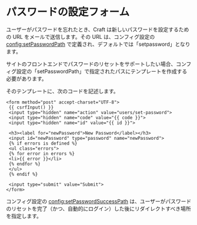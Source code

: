 # パスワードの設定フォーム

ユーザーがパスワードを忘れたとき、Craft は新しいパスワードを設定するための URL をメールで送信します。その URL は、コンフィグ設定の <config:setPasswordPath> で定義され、デフォルトでは「setpassword」となります。

サイトのフロントエンドでパスワードのリセットをサポートしたい場合、コンフィグ設定の「setPasswordPath」で指定されたパスにテンプレートを作成する必要があります。

そのテンプレートに、次のコードを記述します。

```twig
<form method="post" accept-charset="UTF-8">
 {{ csrfInput() }}
 <input type="hidden" name="action" value="users/set-password">
 <input type="hidden" name="code" value="{{ code }}">
 <input type="hidden" name="id" value="{{ id }}">

 <h3><label for="newPassword">New Password</label></h3>
 <input id="newPassword" type="password" name="newPassword">
 {% if errors is defined %}
 <ul class="errors">
 {% for error in errors %}
 <li>{{ error }}</li>
 {% endfor %}
 </ul>
 {% endif %}

 <input type="submit" value="Submit">
</form>
```

コンフィグ設定の <config:setPasswordSuccessPath> は、ユーザーがパスワードのリセットを完了（かつ、自動的にログイン）した後にリダイレクトすべき場所を指定します。

